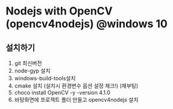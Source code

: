 # Nodejs with OpenCV (opencv4nodejs) @windows 10

## 설치하기

1. git 최신버전
2. node-gyp 설치
3. windows-build-tools설치
4. cmake 설치 (설치시 환경변수 옵션 설정 체크!) (재부팅)
5. choco install OpenCV -y -version 4.1.0
6. 바탕화면에 프로젝트 폴더 만들고 opencv4nodejs 설치

